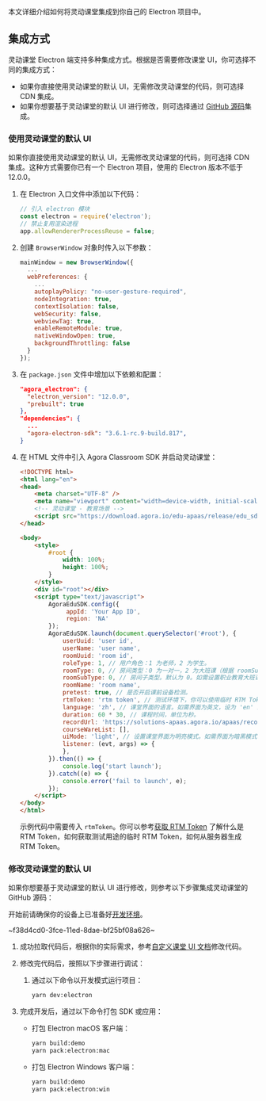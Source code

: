 本文详细介绍如何将灵动课堂集成到你自己的 Electron 项目中。

## 集成方式

灵动课堂 Electron 端支持多种集成方式。根据是否需要修改课堂 UI，你可选择不同的集成方式：

- 如果你直接使用灵动课堂的默认 UI，无需修改灵动课堂的代码，则可选择 CDN 集成。
- 如果你想要基于灵动课堂的默认 UI 进行修改，则可选择通过 [GitHub 源码](https://github.com/AgoraIO-Community/flexible-classroom-desktop)集成。

<a name="default_ui"></a>

### 使用灵动课堂的默认 UI

如果你直接使用灵动课堂的默认 UI，无需修改灵动课堂的代码，则可选择 CDN 集成。这种方式需要你已有一个 Electron 项目，使用的 Electron 版本不低于 12.0.0。

1. 在 Electron 入口文件中添加以下代码：

   ```javascript
   // 引入 electron 模块
   const electron = require('electron');
   // 禁止复用渲染进程
   app.allowRendererProcessReuse = false;
   ```

2. 创建  `BrowserWindow`  对象时传入以下参数：

   ```javascript
   mainWindow = new BrowserWindow({
     ...
     webPreferences: {
       ...
       autoplayPolicy: "no-user-gesture-required",
       nodeIntegration: true,
       contextIsolation: false,
       webSecurity: false,
       webviewTag: true,
       enableRemoteModule: true,
       nativeWindowOpen: true,
       backgroundThrottling: false
     }
   });
   ```

3. 在 `package.json` 文件中增加以下依赖和配置：

   ```json
   "agora_electron": {
     "electron_version": "12.0.0",
     "prebuilt": true
   },
   "dependencies": {
     ...
     "agora-electron-sdk": "3.6.1-rc.9-build.817",
   }
   ```

4. 在 HTML 文件中引入 Agora Classroom SDK 并启动灵动课堂：

   ```html
   <!DOCTYPE html>
   <html lang="en">
   <head>
       <meta charset="UTF-8" />
       <meta name="viewport" content="width=device-width, initial-scale=1" />
       <!-- 灵动课堂 - 教育场景 -->
       <script src="https://download.agora.io/edu-apaas/release/edu_sdk@2.8.0.bundle.js"></script>
   </head>

   <body>
       <style>
           #root {
               width: 100%;
               height: 100%;
           }
       </style>
       <div id="root"></div>
       <script type="text/javascript">
           AgoraEduSDK.config({
                appId: 'Your App ID',
                region: 'NA'
           });
           AgoraEduSDK.launch(document.querySelector('#root'), {
               userUuid: 'user id',
               userName: 'user name',
               roomUuid: 'room id',
               roleType: 1, // 用户角色：1 为老师，2 为学生。
               roomType: 0, // 房间类型：0 为一对一，2 为大班课（根据 roomSubType 还可分为互动直播大班课，职业教育大班课），4 为小班课。
               roomSubType: 0, // 房间子类型。默认为 0。如需设置职业教育大班课，则需 roomType 为 2 且 roomSubType 为 1。
               roomName: 'room name',
               pretest: true, // 是否开启课前设备检测。
               rtmToken: 'rtm token', // 测试环境下，你可以使用临时 RTM Token；生产或安全环境下，强烈建议你使用服务器生成的 RTM Token。
               language: 'zh', // 课堂界面的语言。如需界面为英文，设为 'en' 即可。
               duration: 60 * 30, // 课程时间，单位为秒。
               recordUrl: 'https://solutions-apaas.agora.io/apaas/record/dev/2.3.3/record_page.html',
               courseWareList: [],
               uiMode: 'light', // 设置课堂界面为明亮模式。如需界面为暗黑模式，设为 'dark' 即可。
               listener: (evt, args) => {
               },
           }).then(() => {
               console.log('start launch');
           }).catch((e) => {
               console.error('fail to launch', e);
           });
       </script>
   </body>
   </html>
   ```

   示例代码中需要传入 `rtmToken`。你可以参考[获取 RTM Token](/cn/Agora%20Platform/get_appid_token?platform=All%20Platforms#获取-rtm-token) 了解什么是 RTM Token，如何获取测试用途的临时 RTM Token，如何从服务器生成 RTM Token。

<a name="change_default_ui"></a>

### 修改灵动课堂的默认 UI

如果你想要基于灵动课堂的默认 UI 进行修改，则参考以下步骤集成灵动课堂的 GitHub 源码：

<div class="alert info">开始前请确保你的设备上已准备好<a href="/cn/agora-class/agora_class_quickstart_electron?platform=Electron#dev-env">开发环境</a>。</div>

~f38d4cd0-3fce-11ed-8dae-bf25bf08a626~

1. 成功拉取代码后，根据你的实际需求，参考[自定义课堂 UI 文档](/cn/agora-class/agora_class_custom_ui_web?platform=Electron)修改代码。

2. 修改完代码后，按照以下步骤进行调试：

    1. 通过以下命令以开发模式运行项目：

        ```bash
        yarn dev:electron
        ```

3. 完成开发后，通过以下命令打包 SDK 或应用：

   - 打包 Electron macOS 客户端：

     ```bash
     yarn build:demo
     yarn pack:electron:mac
     ```

   - 打包 Electron Windows 客户端：

     ```bash
     yarn build:demo
     yarn pack:electron:win
     ```

